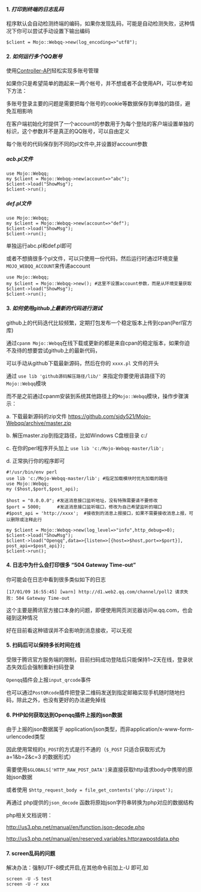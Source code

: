 #### 1. *打印到终端的日志乱码*

程序默认会自动检测终端的编码，如果你发现乱码，可能是自动检测失败，这种情况下你可以尝试手动设置下输出编码

    $client = Mojo::Webqq->new(log_encoding=>"utf8");
    
#### 2. *如何运行多个QQ账号*

使用[Controller-API](Controller-API.md)轻松实现多账号管理

如果你只是希望简单的跑起来一两个帐号，并不想或者不会使用API，可以参考如下方法：

多账号登录主要的问题是需要把每个账号的cookie等数据保存到单独的路径，避免互相影响

在客户端初始化时提供了一个account的参数用于为每个登陆的客户端设置单独的标识，这个参数并不是真正的QQ账号，可以自由定义

每个账号的代码保存到不同的pl文件中,并设置好account参数
    
##### acb.pl文件

    use Mojo::Webqq;
    my $client = Mojo::Webqq->new(account=>"abc"); 
    $client->load("ShowMsg");
    $client->run();
    
##### def.pl文件

    use Mojo::Webqq;
    my $client = Mojo::Webqq->new(account=>"def"); 
    $client->load("ShowMsg");
    $client->run();
    
单独运行abc.pl和def.pl即可

或者不想搞很多个pl文件，可以只使用一份代码，然后运行时通过环境变量`MOJO_WEBQQ_ACCOUNT`来传递account

    use Mojo::Webqq;
    my $client = Mojo::Webqq->new(); #这里不设置account参数，而是从环境变量获取
    $client->load("ShowMsg");
    $client->run();

#### 3. *如何使用github上最新的代码进行测试*

github上的代码迭代比较频繁，定期打包发布一个稳定版本上传到cpan(Perl官方库)

通过`cpanm Mojo::Webqq`在线下载或更新的都是来自cpan的稳定版本，如果你迫不及待的想要尝试github上的最新代码，

可以手动从github下载最新源码，然后在你的 `xxxx.pl` 文件的开头

通过 `use lib 'github源码解压路径/lib/'` 来指定你要使用该路径下的`Mojo::Webqq`模块

而不是之前通过cpanm安装到系统其他路径上的`Mojo::Webqq`模块，操作步骤演示：

a. 下载最新源码的zip文件 https://github.com/sjdy521/Mojo-Webqq/archive/master.zip

b. 解压master.zip到指定路径，比如Windows C盘根目录 c:/

c. 在你的perl程序开头加上 `use lib 'c:/Mojo-Webqq-master/lib';`

d. 正常执行你的程序即可

```
#!/usr/bin/env perl
use lib 'c:/Mojo-Webqq-master/lib'; #指定加载模块时优先加载的路径
use Mojo::Webqq;
my ($host,$port,$post_api);

$host = "0.0.0.0"; #发送消息接口监听地址，没有特殊需要请不要修改
$port = 5000;      #发送消息接口监听端口，修改为自己希望监听的端口
#$post_api = 'http://xxxx';  #接收到的消息上报接口，如果不需要接收消息上报，可以删除或注释此行

my $client = Mojo::Webqq->new(log_level=>"info",http_debug=>0);
$client->load("ShowMsg");
$client->load("Openqq",data=>{listen=>[{host=>$host,port=>$port}], post_api=>$post_api});
$client->run();
```
#### 4. 日志中为什么会打印很多 “504 Gateway Time-out”

你可能会在日志中看到很多类似如下的日志

`[17/01/09 16:55:45] [warn] http://d1.web2.qq.com/channel/poll2 请求失败: 504 Gateway Time-out`

这个主要是腾讯官方接口本身的问题，即便使用网页浏览器访问w.qq.com，也会碰到这种情况

好在目前看这种错误并不会影响到消息接收，可以无视

#### 5. 扫码后可以保持多长时间在线

受限于腾讯官方服务端的限制，目前扫码成功登陆后只能保持1~2天在线，登录状态失效后会强制重新扫码登录

`Openqq`插件会上报`input_qrcode`事件

也可以通过`PostQRcode`插件把登录二维码发送到指定邮箱实现手机随时随地扫码，除此之外，也没有更好的办法避免掉线

#### 6. PHP如何获取达到Openqq插件上报的json数据

由于上报的json数据属于 application/json类型，而非application/x-www-form-urlencoded类型

因此使用常规的`$_POST`的方式是行不通的（`$_POST` 只适合获取形式为 a=1&b=2&c=3 的数据形式）

需要使用`$GLOBALS['HTTP_RAW_POST_DATA']`来直接获取http请求body中携带的原始json数据

或者使用 `$http_request_body = file_get_contents('php://input');`

再通过 php提供的`json_decode` 函数将原始json字符串转换为php对应的数据结构

php相关文档说明：

http://us3.php.net/manual/en/function.json-decode.php

http://us3.php.net/manual/en/reserved.variables.httprawpostdata.php

#### 7. screen乱码的问题

解决办法：强制UTF-8模式开启,在其他命令前加上-U 即可,如

```
screen -U -S test
screen -U -r xxx

```
